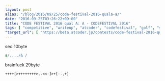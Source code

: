 ```yaml
---
layout: post
alias: "/blog/2016/09/25/code-festival-2016-quala-a/"
date: "2016-09-25T03:26:22+09:00"
title: "CODE FESTIVAL 2016 qual A: A - CODEFESTIVAL 2016"
tags: [ "competitive", "writeup", "atcoder", "codefestival", "golf", "sed", "brainfuck" ]
"target_url": [ "https://beta.atcoder.jp/contests/code-festival-2016-quala/tasks/codefestival_2016_qualA_a" ]
---
```


sed $10$byte

``` sed
s/..../& /
```

brainfuck $29$byte

``` brainfuck
++++[>++++++++>,.<<-]>+[-.,+]
```
